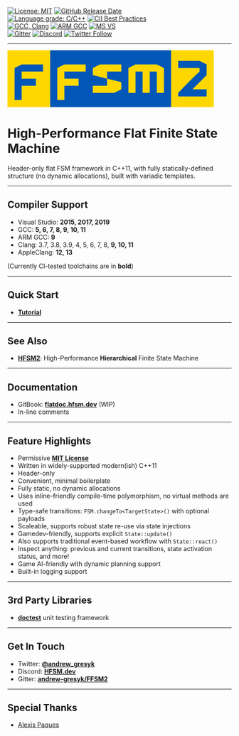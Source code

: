 [![License: MIT](https://img.shields.io/badge/License-MIT-blue.svg)](LICENSE)
[![GitHub Release Date](https://img.shields.io/github/release-date/andrew-gresyk/FFSM2)](https://github.com/andrew-gresyk/FFSM2/releases)  
[![Language grade: C/C++](https://img.shields.io/lgtm/grade/cpp/g/andrew-gresyk/FFSM2.svg?logo=lgtm&logoWidth=18)](https://lgtm.com/projects/g/andrew-gresyk/FFSM2/context:cpp)
[![CII Best Practices](https://bestpractices.coreinfrastructure.org/projects/4617/badge)](https://bestpractices.coreinfrastructure.org/projects/4617)  
[![GCC, Clang](https://github.com/andrew-gresyk/FFSM2/actions/workflows/cmake.yml/badge.svg)](https://github.com/andrew-gresyk/FFSM2/actions/workflows/cmake.yml)
[![ARM GCC](https://github.com/andrew-gresyk/FFSM2/actions/workflows/cmake-qemu-arm.yml/badge.svg)](https://github.com/andrew-gresyk/FFSM2/actions/workflows/cmake-qemu-arm.yml)
[![MS VS](https://github.com/andrew-gresyk/FFSM2/actions/workflows/msbuild.yml/badge.svg)](https://github.com/andrew-gresyk/FFSM2/actions/workflows/msbuild.yml)  
[![Gitter](https://badges.gitter.im/andrew-gresyk/FFSM2.svg)](https://gitter.im/andrew-gresyk/FFSM2)
[![Discord](https://img.shields.io/discord/755015945269018695.svg?label=&logo=discord&logoColor=ffffff&color=7389D8&labelColor=6A7EC2)](https://discord.gg/ZfWjhFj)
[![Twitter Follow](https://img.shields.io/twitter/follow/andrew_gresyk?style=social)](https://www.twitter.com/andrew_gresyk)

---

![FFSM2](assets/logos/ffsm2-logo-large.png)

# High-Performance Flat Finite State Machine

Header-only flat FSM framework in C++11, with fully statically-defined structure (no dynamic allocations), built with variadic templates.

---

## Compiler Support

- Visual Studio: **2015, 2017, 2019**
- GCC: **5, 6, 7, 8, 9, 10, 11**
- ARM GCC: **9**
- Clang: 3.7, 3.8, 3.9, 4, 5, 6, 7, 8, **9, 10, 11**
- AppleClang: **12, 13**

(Currently CI-tested toolchains are in **bold**)

---

## Quick Start

- **[Tutorial](examples/snippets/wiki_tutorial.cpp)**

---

## See Also

- **[HFSM2](https://hfsm.dev)**: High-Performance **Hierarchical** Finite State Machine

---

## Documentation

- GitBook: **[flatdoc.hfsm.dev](https://flatdoc.hfsm.dev/)** (WIP)
- In-line comments

---

## Feature Highlights

- Permissive **[MIT License](LICENSE)**
- Written in widely-supported modern(ish) C++11
- Header-only
- Convenient, minimal boilerplate
- Fully static, no dynamic allocations
- Uses inline-friendly compile-time polymorphism, no virtual methods are used
- Type-safe transitions: `FSM.changeTo<TargetState>()` with optional payloads
- Scaleable, supports robust state re-use via state injections
- Gamedev-friendly, supports explicit `State::update()`
- Also supports traditional event-based workflow with `State::react()`
- Inspect anything: previous and current transitions, state activation status, and more!
- Game AI-friendly with dynamic planning support
- Built-in logging support

---

## 3rd Party Libraries

- **[doctest](https://github.com/onqtam/doctest)** unit testing framework

---

## Get In Touch

- Twitter: **[@andrew_gresyk](https://www.twitter.com/andrew_gresyk)**
- Discord: **[HFSM.dev](https://discord.gg/v4t3tzh)**
- Gitter: **[andrew-gresyk/FFSM2](https://gitter.im/andrew-gresyk/FFSM2)**

---

## Special Thanks

- [Alexis Paques](https://github.com/AlexisTM)
